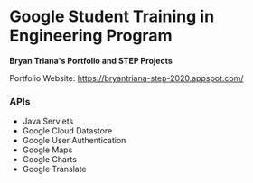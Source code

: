 # Google Student Training in Engineering Program

**Bryan Triana's Portfolio and STEP Projects**

Portfolio Website: https://bryantriana-step-2020.appspot.com/

### APIs
  * Java Servlets
  * Google Cloud Datastore
  * Google User Authentication
  * Google Maps
  * Google Charts
  * Google Translate
